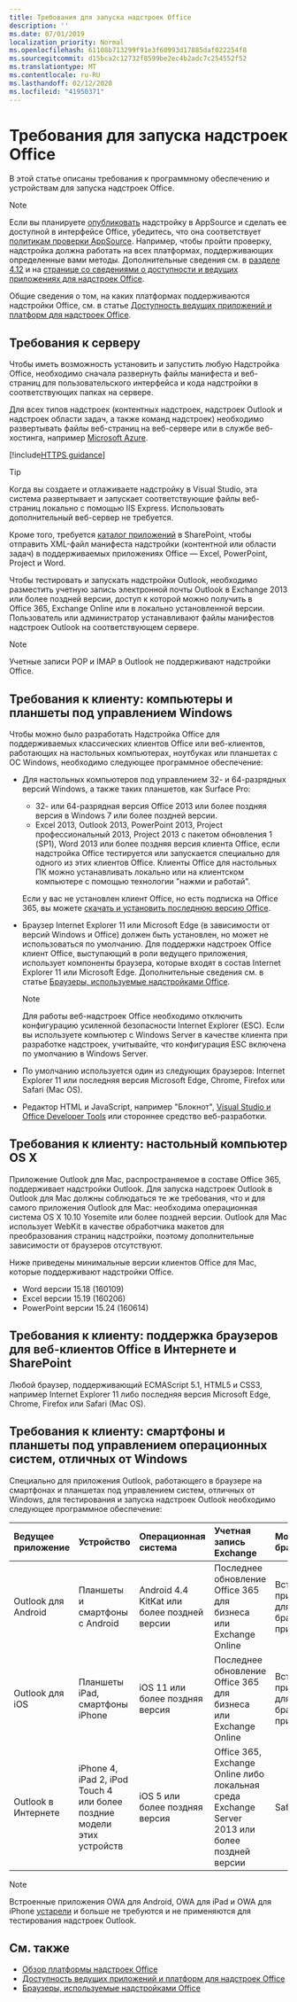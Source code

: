 ```yaml
---
title: Требования для запуска надстроек Office
description: ''
ms.date: 07/01/2019
localization_priority: Normal
ms.openlocfilehash: 61108b713299f91e3f60993d17885daf022254f8
ms.sourcegitcommit: d15bca2c12732f8599be2ec4b2adc7c254552f52
ms.translationtype: MT
ms.contentlocale: ru-RU
ms.lasthandoff: 02/12/2020
ms.locfileid: "41950371"
---
```

# <a name="requirements-for-running-office-add-ins"></a>Требования для запуска надстроек Office

В этой статье описаны требования к программному обеспечению и устройствам для запуска надстроек Office.

> [!NOTE]
> Если вы планируете [опубликовать](../publish/publish.md) надстройку в AppSource и сделать ее доступной в интерфейсе Office, убедитесь, что она соответствует [политикам проверки AppSource](/office/dev/store/validation-policies). Например, чтобы пройти проверку, надстройка должна работать на всех платформах, поддерживающих определенные вами методы. Дополнительные сведения см. в [разделе 4.12](/office/dev/store/validation-policies#4-apps-and-add-ins-behave-predictably) и на [странице со сведениями о доступности и ведущих приложениях для надстроек Office](../overview/office-add-in-availability.md).

Общие сведения о том, на каких платформах поддерживаются надстройки Office, см. в статье [Доступность ведущих приложений и платформ для надстроек Office](../overview/office-add-in-availability.md).

## <a name="server-requirements"></a>Требования к серверу

Чтобы иметь возможность установить и запустить любую Надстройка Office, необходимо сначала развернуть файлы манифеста и веб-страниц для пользовательского интерфейса и кода надстройки в соответствующих папках на сервере.

Для всех типов надстроек (контентных надстроек, надстроек Outlook и надстроек области задач, а также команд надстроек) необходимо развертывать файлы веб-страниц на веб-сервере или в службе веб-хостинга, например [Microsoft Azure](../publish/host-an-office-add-in-on-microsoft-azure.md).

[!include[HTTPS guidance](../includes/https-guidance.md)]

> [!TIP]
> Когда вы создаете и отлаживаете надстройку в Visual Studio, эта система развертывает и запускает соответствующие файлы веб-страниц локально с помощью IIS Express. Использовать дополнительный веб-сервер не требуется.

Кроме того, требуется [каталог приложений](../publish/publish-task-pane-and-content-add-ins-to-an-add-in-catalog.md) в SharePoint, чтобы отправить XML-файл манифеста надстройки (контентной или области задач) в поддерживаемых приложениях Office — Excel, PowerPoint, Project и Word.

Чтобы тестировать и запускать надстройки Outlook, необходимо разместить учетную запись электронной почты Outlook в Exchange 2013 или более поздней версии, доступ к которой можно получить в Office 365, Exchange Online или в локально установленной версии. Пользователь или администратор устанавливают файлы манифестов надстроек Outlook на соответствующем сервере.

> [!NOTE]
> Учетные записи POP и IMAP в Outlook не поддерживают надстройки Office.

## <a name="client-requirements-windows-desktop-and-tablet"></a>Требования к клиенту: компьютеры и планшеты под управлением Windows

Чтобы можно было разработать Надстройка Office для поддерживаемых классических клиентов Office или веб-клиентов, работающих на настольных компьютерах, ноутбуках или планшетах с ОС Windows, необходимо следующее программное обеспечение:


- Для настольных компьютеров под управлением 32- и 64-разрядных версий Windows, а также таких планшетов, как Surface Pro:
    - 32- или 64-разрядная версия Office 2013 или более поздняя версия в Windows 7 или более поздней версии.
    - Excel 2013, Outlook 2013, PowerPoint 2013, Project профессиональный 2013, Project 2013 с пакетом обновления 1 (SP1), Word 2013 или более поздняя версия клиента Office, если надстройка Office тестируется или запускается специально для одного из этих клиентов Office. Клиенты Office для настольных ПК можно устанавливать локально или на клиентском компьютере с помощью технологии "нажми и работай".

  Если у вас не установлен клиент Office, но есть подписка на Office 365, вы можете [скачать и установить последнюю версию Office](https://support.office.com/article/download-and-install-or-reinstall-office-365-or-office-2019-on-a-pc-or-mac-4414eaaf-0478-48be-9c42-23adc4716658).

- Браузер Internet Explorer 11 или Microsoft Edge (в зависимости от версий Windows и Office) должен быть установлен, но может не использоваться по умолчанию. Для поддержки надстроек Office клиент Office, выступающий в роли ведущего приложения, использует компоненты браузера, которые входят в состав Internet Explorer 11 или Microsoft Edge. Дополнительные сведения см. в статье [Браузеры, используемые надстройками Office](browsers-used-by-office-web-add-ins.md).

  > [!NOTE]
  > Для работы веб-надстроек Office необходимо отключить конфигурацию усиленной безопасности Internet Explorer (ESC). Если вы используете компьютер с Windows Server в качестве клиента при разработке надстроек, учитывайте, что конфигурация ESC включена по умолчанию в Windows Server.

- По умолчанию используется один из следующих браузеров: Internet Explorer 11 или последняя версия Microsoft Edge, Chrome, Firefox или Safari (Mac OS).
- Редактор HTML и JavaScript, например "Блокнот", [Visual Studio и Office Developer Tools](https://www.visualstudio.com/features/office-tools-vs) или стороннее средство веб-разработки.

## <a name="client-requirements-os-x-desktop"></a>Требования к клиенту: настольный компьютер OS X

Приложение Outlook для Mac, распространяемое в составе Office 365, поддерживает надстройки Outlook. Для запуска надстроек Outlook в Outlook для Mac должны соблюдаться те же требования, что и для самого приложения Outlook для Mac: необходима операционная система OS X 10.10 Yosemite или более поздней версии. Outlook для Mac использует WebKit в качестве обработчика макетов для преобразования страниц надстройки, поэтому дополнительные зависимости от браузеров отсутствуют.

Ниже приведены минимальные версии клиентов Office для Mac, которые поддерживают надстройки Office.

- Word версии 15.18 (160109)
- Excel версии 15.19 (160206)
- PowerPoint версии 15.24 (160614)

## <a name="client-requirements-browser-support-for-office-web-clients-and-sharepoint"></a>Требования к клиенту: поддержка браузеров для веб-клиентов Office в Интернете и SharePoint

Любой браузер, поддерживающий ECMAScript 5.1, HTML5 и CSS3, например Internet Explorer 11 либо последняя версия Microsoft Edge, Chrome, Firefox или Safari (Mac OS).


## <a name="client-requirements-non-windows-smartphone-and-tablet"></a>Требования к клиенту: смартфоны и планшеты под управлением операционных систем, отличных от Windows

Специально для приложения Outlook, работающего в браузере на смартфонах и планшетах под управлением систем, отличных от Windows, для тестирования и запуска надстроек Outlook необходимо следующее программное обеспечение:


| Ведущее приложение | Устройство | Операционная система | Учетная запись Exchange | Мобильный браузер |
|:-----|:-----|:-----|:-----|:-----|
|Outlook для Android|Планшеты и смартфоны с Android|Android 4.4 KitKat или более поздней версии|Последнее обновление Office 365 для бизнеса или Exchange Online|Встроенное приложение для Android, браузер не применим|
|Outlook для iOS|Планшеты iPad, смартфоны iPhone|iOS 11 или более поздняя версия|Последнее обновление Office 365 для бизнеса или Exchange Online|Встроенное приложение для iOS, браузер не применим|
|Outlook в Интернете|iPhone 4, iPad 2, iPod Touch 4 или более поздние модели этих устройств|iOS 5 или более поздняя версия|Office 365, Exchange Online либо локальная среда Exchange Server 2013 или более поздней версии|Safari|

> [!NOTE]
> Встроенные приложения OWA для Android, OWA для iPad и OWA для iPhone [устарели](https://support.office.com/article/Microsoft-OWA-mobile-apps-are-being-retired-076ec122-4576-4900-bc26-937f84d25a4b) и больше не требуются и не применяются для тестирования надстроек Outlook.


## <a name="see-also"></a>См. также

- [Обзор платформы надстроек Office](../overview/office-add-ins.md)
- [Доступность ведущих приложений и платформ для надстроек Office](../overview/office-add-in-availability.md)
- [Браузеры, используемые надстройками Office](browsers-used-by-office-web-add-ins.md)
